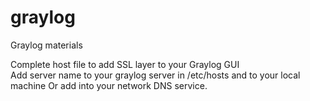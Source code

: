 # graylog
Graylog materials

Complete host file to add SSL layer to your Graylog GUI <BR>
Add server name to your graylog server in /etc/hosts and to your local machine
Or add into your network DNS service.
